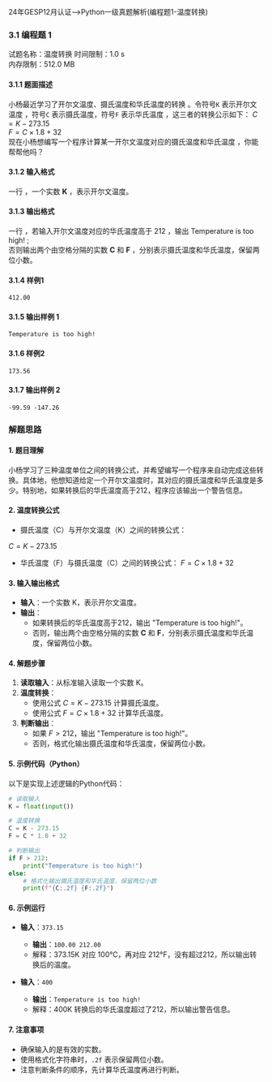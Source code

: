 24年GESP12月认证-->Python一级真题解析(编程题1-温度转换)

### 3.1 编程题 1

试题名称：温度转换
时间限制：1.0 s  
内存限制：512.0 MB

#### 3.1.1 题面描述

⼩杨最近学习了开尔⽂温度、摄⽒温度和华⽒温度的转换 。令符号``K`` 表⽰开尔⽂温度 ，符号``C`` 表⽰摄⽒温度，符号``F`` 表⽰华⽒温度 ，这三者的转换公⽰如下：
$C = K - 273.15$  
$F = C \times 1.8 + 32$  
现在⼩杨想编写⼀个程序计算某⼀开尔⽂温度对应的摄⽒温度和华⽒温度 ，你能帮帮他吗？

#### 3.1.2 输入格式

⼀⾏ ，⼀个实数 **K** ，表⽰开尔⽂温度。

#### 3.1.3 输出格式

⼀⾏ ，若输⼊开尔⽂温度对应的华⽒温度⾼于 212 ，输出 Temperature is too high! ;  
否则输出两个由空格分隔的实数 **C** 和 **F** ，分别表⽰摄⽒温度和华⽒温度，保留两位⼩数。

#### 3.1.4 样例1

```
412.00
```

#### 3.1.5 输出样例 1

```
Temperature is too high!
```

#### 3.1.6 样例2

```
173.56
```

#### 3.1.7 输出样例 2

```
-99.59 -147.26
```

### 解题思路

#### 1. 题目理解

小杨学习了三种温度单位之间的转换公式，并希望编写一个程序来自动完成这些转换。具体地，他想知道给定一个开尔文温度时，其对应的摄氏温度和华氏温度是多少。特别地，如果转换后的华氏温度高于212，程序应该输出一个警告信息。

#### 2. 温度转换公式

- 摄氏温度（C）与开尔文温度（K）之间的转换公式：

$C = K - 273.15$

- 华氏温度（F）与摄氏温度（C）之间的转换公式：
$F = C \times 1.8 + 32$

#### 3. 输入输出格式

- **输入**：一个实数 K，表示开尔文温度。
- **输出**：
  - 如果转换后的华氏温度高于212，输出 "Temperature is too high!"。
  - 否则，输出两个由空格分隔的实数 **C** 和 **F**，分别表示摄氏温度和华氏温度，保留两位小数。

#### 4. 解题步骤

1. **读取输入**：从标准输入读取一个实数 K。
2. **温度转换**：
   - 使用公式 $C = K - 273.15$ 计算摄氏温度。
   - 使用公式 $F = C \times 1.8 + 32$ 计算华氏温度。
3. **判断输出**：
   - 如果 $F > 212$，输出 "Temperature is too high!"。
   - 否则，格式化输出摄氏温度和华氏温度，保留两位小数。

#### 5. 示例代码（Python）

以下是实现上述逻辑的Python代码：

```python
# 读取输入
K = float(input())

# 温度转换
C = K - 273.15
F = C * 1.8 + 32

# 判断输出
if F > 212:
    print("Temperature is too high!")
else:
    # 格式化输出摄氏温度和华氏温度，保留两位小数
    print(f"{C:.2f} {F:.2f}")
```

#### 6. 示例运行

- **输入**：`373.15`
  - **输出**：`100.00 212.00`
  - 解释：373.15K 对应 100°C，再对应 212°F，没有超过212，所以输出转换后的温度。

- **输入**：`400`
  - **输出**：`Temperature is too high!`
  - 解释：400K 转换后的华氏温度超过了212，所以输出警告信息。

#### 7. 注意事项

- 确保输入的是有效的实数。
- 使用格式化字符串时，`.2f` 表示保留两位小数。
- 注意判断条件的顺序，先计算华氏温度再进行判断。
